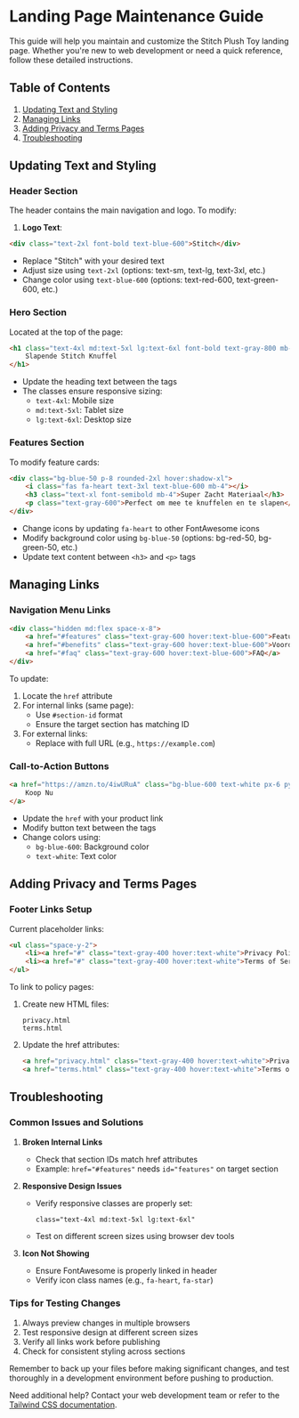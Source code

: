 # Landing Page Maintenance Guide

This guide will help you maintain and customize the Stitch Plush Toy landing page. Whether you're new to web development or need a quick reference, follow these detailed instructions.

## Table of Contents
1. [Updating Text and Styling](#updating-text-and-styling)
2. [Managing Links](#managing-links)
3. [Adding Privacy and Terms Pages](#adding-privacy-and-terms-pages)
4. [Troubleshooting](#troubleshooting)

## Updating Text and Styling

### Header Section
The header contains the main navigation and logo. To modify:

1. **Logo Text**:
```html
<div class="text-2xl font-bold text-blue-600">Stitch</div>
```
- Replace "Stitch" with your desired text
- Adjust size using `text-2xl` (options: text-sm, text-lg, text-3xl, etc.)
- Change color using `text-blue-600` (options: text-red-600, text-green-600, etc.)

### Hero Section
Located at the top of the page:
```html
<h1 class="text-4xl md:text-5xl lg:text-6xl font-bold text-gray-800 mb-6">
    Slapende Stitch Knuffel
</h1>
```
- Update the heading text between the tags
- The classes ensure responsive sizing:
  - `text-4xl`: Mobile size
  - `md:text-5xl`: Tablet size
  - `lg:text-6xl`: Desktop size

### Features Section
To modify feature cards:
```html
<div class="bg-blue-50 p-8 rounded-2xl hover:shadow-xl">
    <i class="fas fa-heart text-3xl text-blue-600 mb-4"></i>
    <h3 class="text-xl font-semibold mb-4">Super Zacht Materiaal</h3>
    <p class="text-gray-600">Perfect om mee te knuffelen en te slapen</p>
</div>
```
- Change icons by updating `fa-heart` to other FontAwesome icons
- Modify background color using `bg-blue-50` (options: bg-red-50, bg-green-50, etc.)
- Update text content between `<h3>` and `<p>` tags

## Managing Links

### Navigation Menu Links
```html
<div class="hidden md:flex space-x-8">
    <a href="#features" class="text-gray-600 hover:text-blue-600">Features</a>
    <a href="#benefits" class="text-gray-600 hover:text-blue-600">Voordelen</a>
    <a href="#faq" class="text-gray-600 hover:text-blue-600">FAQ</a>
</div>
```
To update:
1. Locate the `href` attribute
2. For internal links (same page):
   - Use `#section-id` format
   - Ensure the target section has matching ID
3. For external links:
   - Replace with full URL (e.g., `https://example.com`)

### Call-to-Action Buttons
```html
<a href="https://amzn.to/4iwURuA" class="bg-blue-600 text-white px-6 py-2 rounded-full">
    Koop Nu
</a>
```
- Update the `href` with your product link
- Modify button text between the tags
- Change colors using:
  - `bg-blue-600`: Background color
  - `text-white`: Text color

## Adding Privacy and Terms Pages

### Footer Links Setup
Current placeholder links:
```html
<ul class="space-y-2">
    <li><a href="#" class="text-gray-400 hover:text-white">Privacy Policy</a></li>
    <li><a href="#" class="text-gray-400 hover:text-white">Terms of Service</a></li>
</ul>
```

To link to policy pages:
1. Create new HTML files:
   ```
   privacy.html
   terms.html
   ```
2. Update the href attributes:
   ```html
   <a href="privacy.html" class="text-gray-400 hover:text-white">Privacy Policy</a>
   <a href="terms.html" class="text-gray-400 hover:text-white">Terms of Service</a>
   ```

## Troubleshooting

### Common Issues and Solutions

1. **Broken Internal Links**
   - Check that section IDs match href attributes
   - Example: `href="#features"` needs `id="features"` on target section

2. **Responsive Design Issues**
   - Verify responsive classes are properly set:
     ```html
     class="text-4xl md:text-5xl lg:text-6xl"
     ```
   - Test on different screen sizes using browser dev tools

3. **Icon Not Showing**
   - Ensure FontAwesome is properly linked in header
   - Verify icon class names (e.g., `fa-heart`, `fa-star`)

### Tips for Testing Changes

1. Always preview changes in multiple browsers
2. Test responsive design at different screen sizes
3. Verify all links work before publishing
4. Check for consistent styling across sections

Remember to back up your files before making significant changes, and test thoroughly in a development environment before pushing to production.

Need additional help? Contact your web development team or refer to the [Tailwind CSS documentation](https://tailwindcss.com/docs).